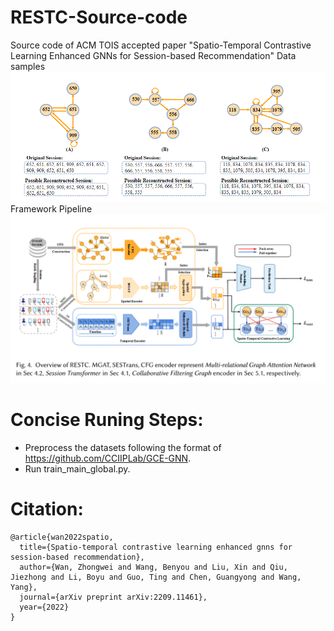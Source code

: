 # RESTC-Source-code
Source code of ACM TOIS accepted paper "Spatio-Temporal Contrastive Learning Enhanced GNNs for Session-based Recommendation"
Data samples ![image info](./fig1.jpg)
Framework Pipeline ![image info](./fig2.jpg)

# Concise Runing Steps:
- Preprocess the datasets following the format of https://github.com/CCIIPLab/GCE-GNN.
- Run train_main_global.py.

# Citation:
```
@article{wan2022spatio,
  title={Spatio-temporal contrastive learning enhanced gnns for session-based recommendation},
  author={Wan, Zhongwei and Wang, Benyou and Liu, Xin and Qiu, Jiezhong and Li, Boyu and Guo, Ting and Chen, Guangyong and Wang, Yang},
  journal={arXiv preprint arXiv:2209.11461},
  year={2022}
}
```
